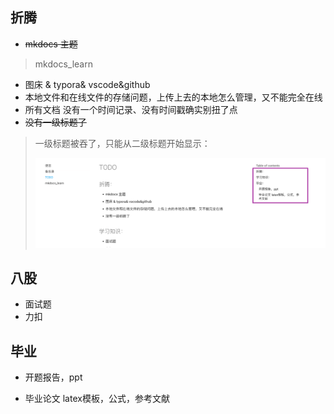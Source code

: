 ## 折腾

- ~~mkdocs  主题~~
> mkdocs_learn

- 图床 & typora& vscode&github
- 本地文件和在线文件的存储问题，上传上去的本地怎么管理，又不能完全在线
- 所有文档 没有一个时间记录、没有时间戳确实别扭了点
- ~~没有一级标题了~~

> 一级标题被吞了，只能从二级标题开始显示：
>
> ![image-20241114200933877](TODO/1.png)

## 八股

- 面试题
- 力扣

## 毕业

- 开题报告，ppt

- 毕业论文 latex模板，公式，参考文献

  
